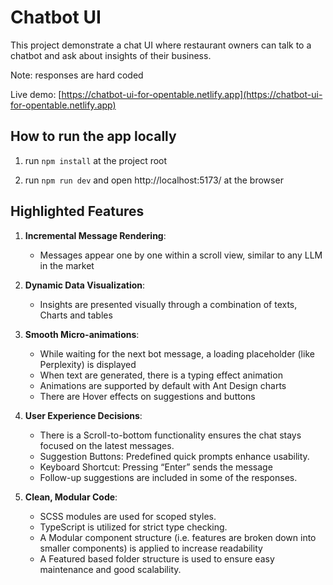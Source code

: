 # Chatbot UI

This project demonstrate a chat UI where restaurant owners can talk to a chatbot and ask about insights of their business.

Note: responses are hard coded

Live demo: [https://chatbot-ui-for-opentable.netlify.app](https://chatbot-ui-for-opentable.netlify.app)

## How to run the app locally

1. run `npm install` at the project root

2. run `npm run dev` and open http://localhost:5173/ at the browser

## Highlighted Features

1. **Incremental Message Rendering**:

   - Messages appear one by one within a scroll view, similar to any LLM in the market

2. **Dynamic Data Visualization**:

   - Insights are presented visually through a combination of texts, Charts and tables

3. **Smooth Micro-animations**:

   - While waiting for the next bot message, a loading placeholder (like Perplexity) is displayed
   - When text are generated, there is a typing effect animation
   - Animations are supported by default with Ant Design charts
   - There are Hover effects on suggestions and buttons

4. **User Experience Decisions**:

   - There is a Scroll-to-bottom functionality ensures the chat stays focused on the latest messages.
   - Suggestion Buttons: Predefined quick prompts enhance usability.
   - Keyboard Shortcut: Pressing “Enter” sends the message
   - Follow-up suggestions are included in some of the responses.

5. **Clean, Modular Code**:
   - SCSS modules are used for scoped styles.
   - TypeScript is utilized for strict type checking.
   - A Modular component structure (i.e. features are broken down into smaller components) is applied to increase readability
   - A Featured based folder structure is used to ensure easy maintenance and good scalability.
